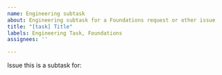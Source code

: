 ```yaml
---
name: Engineering subtask
about: Engineering subtask for a Foundations request or other issue
title: "[task] Title"
labels: Engineering Task, Foundations
assignees: ''

---
```


Issue this is a subtask for: <issue number>

<describe what we have to do>
